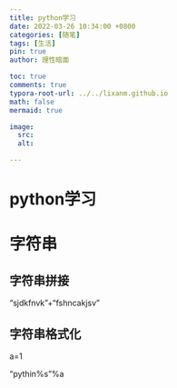 ```yaml
---
title: python学习
date: 2022-03-26 10:34:00 +0800
categories: [随笔]
tags: [生活]
pin: true
author: 理性暗面

toc: true
comments: true
typora-root-url: ../../lixanm.github.io
math: false
mermaid: true

image:
  src:
  alt: 

---
```


# python学习

# 字符串

## 字符串拼接

“sjdkfnvk”+“fshncakjsv”

## 字符串格式化

a=1

“pythin%s”%a












































